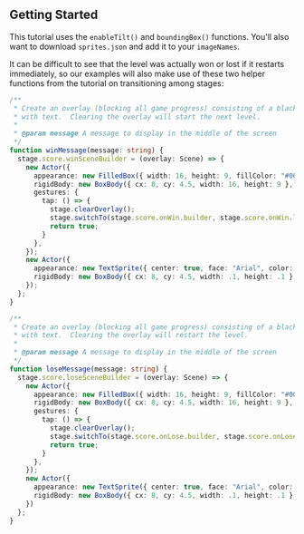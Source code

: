 ## Getting Started

This tutorial uses the `enableTilt()` and `boundingBox()` functions.  You'll
also want to download `sprites.json` and add it to your `imageNames`.

It can be difficult to see that the level was actually won or lost if it
restarts immediately, so our examples will also make use of these two helper
functions from the tutorial on transitioning among stages:

```typescript
/**
 * Create an overlay (blocking all game progress) consisting of a black screen
 * with text.  Clearing the overlay will start the next level.
 *
 * @param message A message to display in the middle of the screen
 */
function winMessage(message: string) {
  stage.score.winSceneBuilder = (overlay: Scene) => {
    new Actor({
      appearance: new FilledBox({ width: 16, height: 9, fillColor: "#000000" }),
      rigidBody: new BoxBody({ cx: 8, cy: 4.5, width: 16, height: 9 }, { scene: overlay }),
      gestures: {
        tap: () => {
          stage.clearOverlay();
          stage.switchTo(stage.score.onWin.builder, stage.score.onWin.level);
          return true;
        }
      },
    });
    new Actor({
      appearance: new TextSprite({ center: true, face: "Arial", color: "#FFFFFF", size: 28, z: 0 }, message),
      rigidBody: new BoxBody({ cx: 8, cy: 4.5, width: .1, height: .1 }, { scene: overlay }),
    });
  };
}

/**
 * Create an overlay (blocking all game progress) consisting of a black screen
 * with text.  Clearing the overlay will restart the level.
 *
 * @param message A message to display in the middle of the screen
 */
function loseMessage(message: string) {
  stage.score.loseSceneBuilder = (overlay: Scene) => {
    new Actor({
      appearance: new FilledBox({ width: 16, height: 9, fillColor: "#000000" }),
      rigidBody: new BoxBody({ cx: 8, cy: 4.5, width: 16, height: 9 }, { scene: overlay }),
      gestures: {
        tap: () => {
          stage.clearOverlay();
          stage.switchTo(stage.score.onLose.builder, stage.score.onLose.level);
          return true;
        }
      },
    });
    new Actor({
      appearance: new TextSprite({ center: true, face: "Arial", color: "#FFFFFF", size: 28, z: 0 }, message),
      rigidBody: new BoxBody({ cx: 8, cy: 4.5, width: .1, height: .1 }, { scene: overlay }),
    })
  };
}
```
